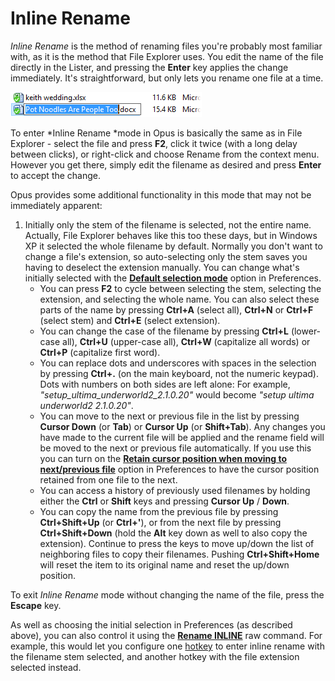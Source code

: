 # Inline Rename

*Inline Rename* is the method of renaming files you're probably most familiar with, as it is the method that File Explorer uses. You edit the name of the file directly in the Lister, and pressing the **Enter** key applies the change immediately. It's straightforward, but only lets you rename one file at a time.

![](/Manual/images/media/inline_rename.png)

To enter *Inline Rename *mode in Opus is basically the same as in File Explorer - select the file and press **F2**, click it twice (with a long delay between clicks), or right-click and choose Rename from the context menu. However you get there, simply edit the filename as desired and press **Enter** to accept the change.

Opus provides some additional functionality in this mode that may not be immediately apparent:

1.  Initially only the stem of the filename is selected, not the entire name. Actually, File Explorer behaves like this too these days, but in Windows XP it selected the whole filename by default. Normally you don't want to change a file's extension, so auto-selecting only the stem saves you having to deselect the extension manually. You can change what's initially selected with the **[Default selection mode](/Manual/preferences/preferences_categories/file_operations/inline_rename.md)** option in Preferences.  
    - You can press **F2** to cycle between selecting the stem, selecting the extension, and selecting the whole name. You can also select these parts of the name by pressing **Ctrl+A** (select all), **Ctrl+N** or **Ctrl+F** (select stem) and **Ctrl+E** (select extension).  
    - You can change the case of the filename by pressing **Ctrl+L** (lower-case all), **Ctrl+U** (upper-case all), **Ctrl+W** (capitalize all words) or **Ctrl+P** (capitalize first word).  
    - You can replace dots and underscores with spaces in the selection by pressing **Ctrl+.** (on the main keyboard, not the numeric keypad). Dots with numbers on both sides are left alone: For example, *"setup_ultima_underworld2_2.1.0.20"* would become *"setup ultima underworld2 2.1.0.20"*.  
    - You can move to the next or previous file in the list by pressing **Cursor Down** (or **Tab**) or **Cursor Up** (or **Shift+Tab**). Any changes you have made to the current file will be applied and the rename field will be moved to the next or previous file automatically. If you use this you can turn on the **[Retain cursor position when moving to next/previous file](/Manual/preferences/preferences_categories/file_operations/inline_rename.md)** option in Preferences to have the cursor position retained from one file to the next.  
    - You can access a history of previously used filenames by holding either the **Ctrl** or **Shift** keys and pressing **Cursor Up** / **Down**.  
    - You can copy the name from the previous file by pressing **Ctrl+Shift+Up** (or **Ctrl+'**), or from the next file by pressing **Ctrl+Shift+Down** (hold the **Alt** key down as well to also copy the extension). Continue to press the keys to move up/down the list of neighboring files to copy their filenames. Pushing **Ctrl+Shift+Home** will reset the item to its original name and reset the up/down position.

To exit *Inline Rename* mode without changing the name of the file, press the **Escape** key.

As well as choosing the initial selection in Preferences (as described above), you can also control it using the **[Rename INLINE](/Manual/reference/command_reference/internal_commands/rename.md)** raw command. For example, this would let you configure one [hotkey](/Manual/customize/the_customize_dialog/keys.md) to enter inline rename with the filename stem selected, and another hotkey with the file extension selected instead.
